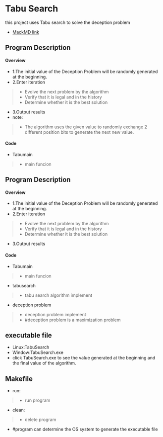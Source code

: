 Tabu Search
===
this project uses Tabu search to solve the deception problem
- [MackMD link](https://hackmd.io/@B3AsTCbwSKGZWfnA5FLfFA/SyNmVYBAT)

Program Description
---
#### Overview
- 1.The initial value of the Deception Problem will be randomly generated at the beginning.
- 2.Enter iteration 
>- Evolve the next problem by the algorithm
>- Verify that it is legal and in the history
>- Determine whether it is the best solution
- 3.Output results
- note:
>- The algorithm uses the given value to randomly exchange 2 different position bits to generate the next new value.
#### Code
- Tabumain
>- main funcion

Program Description
---
#### Overview
- 1.The initial value of the Deception Problem will be randomly generated at the beginning.
- 2.Enter iteration
>- Evolve the next problem by the algorithm
>- Verify that it is legal and in the history
>- Determine whether it is the best solution
- 3.Output results  
#### Code
- Tabumain
>- main funcion

- tabusearch
>- tabu search algorithm implement

- deception problem
>- deception problem implement
>- #deception problem is a maximization problem

executable file
---
- Linux:TabuSearch
- Window:TabuSearch.exe
- click TabuSearch.exe to see the value generated at the beginning and the final value of the algorithm.

Makefile
---
- run:
>- run program
- clean:
>- delete program
- #program can determine the OS system to generate the executable file

